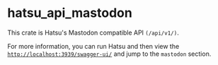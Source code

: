 # hatsu_api_mastodon

This crate is Hatsu's Mastodon compatible API `(/api/v1/)`.

For more information, you can run Hatsu and then view the [`http://localhost:3939/swagger-ui/`](http://localhost:3939/swagger-ui/) and jump to the `mastodon` section.
